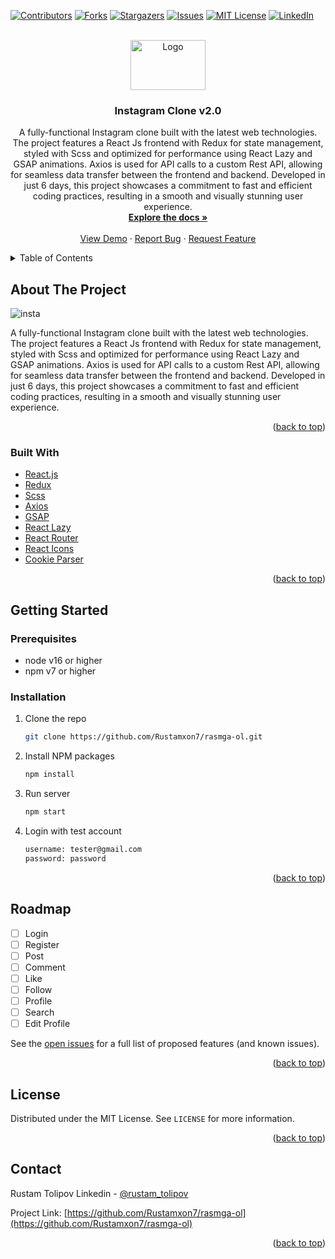 <div id="top"></div>
<!--
*** Thanks for checking out the Best-README-Template. If you have a suggestion
*** that would make this better, please fork the repo and create a pull request
*** or simply open an issue with the tag "enhancement".
*** Don't forget to give the project a star!
*** Thanks again! Now go create something AMAZING! :D
-->

<!-- PROJECT SHIELDS -->
<!--
*** I'm using markdown "reference style" links for readability.
*** Reference links are enclosed in brackets [ ] instead of parentheses ( ).
*** See the bottom of this document for the declaration of the reference variables
*** for contributors-url, forks-url, etc. This is an optional, concise syntax you may use.
*** https://www.markdownguide.org/basic-syntax/#reference-style-links
-->

[![Contributors][contributors-shield]][contributors-url]
[![Forks][forks-shield]][forks-url]
[![Stargazers][stars-shield]][stars-url]
[![Issues][issues-shield]][issues-url]
[![MIT License][license-shield]][license-url]
[![LinkedIn][linkedin-shield]][linkedin-url]

<!-- PROJECT LOGO -->
<br />
<div align="center">
  <a href="https://rasmga-ol.rustam.one">
    <img src="https://user-images.githubusercontent.com/69011963/216302902-2228b157-8624-4479-88f5-44720f535728.svg" alt="Logo" width="120" height="80">
  </a>
  

<h3 align="center">Instagram Clone v2.0</h3>

  <p align="center">
A fully-functional Instagram clone built with the latest web technologies. The project features a React Js frontend with Redux for state management, styled with Scss and optimized for performance using React Lazy and GSAP animations. Axios is used for API calls to a custom Rest API, allowing for seamless data transfer between the frontend and backend. Developed in just 6 days, this project showcases a commitment to fast and efficient coding practices, resulting in a smooth and visually stunning user experience.
    <br />
    <a href="https://github.com/Rustamxon7/rasmga-ol"><strong>Explore the docs »</strong></a>
    <br />
    <br />
    <a href="https://github.com/Rustamxon7/rasmga-ol">View Demo</a>
    ·
    <a href="https://github.com/Rustamxon7/rasmga-ol/issues">Report Bug</a>
    ·
    <a href="https://github.com/Rustamxon7/rasmga-ol/issues">Request Feature</a>
  </p>
</div>

<!-- TABLE OF CONTENTS -->
<details>
  <summary>Table of Contents</summary>
  <ol>
    <li>
      <a href="#about-the-project">About The Project</a>
      <ul>
        <li><a href="#built-with">Built With</a></li>
      </ul>
    </li>
    <li>
      <a href="#getting-started">Getting Started</a>
      <ul>
        <li><a href="#prerequisites">Prerequisites</a></li>
        <li><a href="#installation">Installation</a></li>
      </ul>
    </li>
    <li><a href="#usage">Usage</a></li>
    <li><a href="#roadmap">Roadmap</a></li>
    <li><a href="#contributing">Contributing</a></li>
    <li><a href="#license">License</a></li>
    <li><a href="#contact">Contact</a></li>
    <li><a href="#acknowledgments">Acknowledgments</a></li>
  </ol>
</details>

<!-- ABOUT THE PROJECT -->

## About The Project

![insta](https://user-images.githubusercontent.com/69011963/216302531-5432ca93-dc6e-4a7d-babc-845bbf623858.png)

A fully-functional Instagram clone built with the latest web technologies. The project features a React Js frontend with Redux for state management, styled with Scss and optimized for performance using React Lazy and GSAP animations. Axios is used for API calls to a custom Rest API, allowing for seamless data transfer between the frontend and backend. Developed in just 6 days, this project showcases a commitment to fast and efficient coding practices, resulting in a smooth and visually stunning user experience.

<p align="right">(<a href="#top">back to top</a>)</p>

### Built With

- [React.js](https://reactjs.org/)
- [Redux](https://redux.js.org/)
- [Scss](https://sass-lang.com/)
- [Axios](https://axios-http.com/docs/intro)
- [GSAP](https://greensock.com/gsap/)
- [React Lazy](https://reactjs.org/docs/code-splitting.html#reactlazy)
- [React Router](https://reactrouter.com/)
- [React Icons](https://react-icons.github.io/react-icons/)
- [Cookie Parser](https://www.npmjs.com/package/cookie-parser)

<p align="right">(<a href="#top">back to top</a>)</p>

<!-- GETTING STARTED -->

## Getting Started

### Prerequisites

- node v16 or higher
- npm v7 or higher

### Installation

1. Clone the repo
   ```sh
   git clone https://github.com/Rustamxon7/rasmga-ol.git
   ```
2. Install NPM packages
   ```sh
   npm install
   ```
3. Run server
   ```sh
   npm start
   ```
4. Login with test account
   ```sh
   username: tester@gmail.com
   password: password
   ```

<p align="right">(<a href="#top">back to top</a>)</p>

<!-- ROADMAP -->

## Roadmap

- [ ] Login
- [ ] Register
- [ ] Post
- [ ] Comment
- [ ] Like
- [ ] Follow
- [ ] Profile
- [ ] Search
- [ ] Edit Profile

See the [open issues](https://github.com/Rustamxon7/rasmga-ol/issues) for a full list of proposed features (and known issues).

<p align="right">(<a href="#top">back to top</a>)</p>

<!-- LICENSE -->

## License

Distributed under the MIT License. See `LICENSE` for more information.

<p align="right">(<a href="#top">back to top</a>)</p>

<!-- CONTACT -->

## Contact

Rustam Tolipov Linkedin - [@rustam_tolipov](https://linkedin.com/in/rustam-tolipov)

Project Link: [https://github.com/Rustamxon7/rasmga-ol](https://github.com/Rustamxon7/rasmga-ol)

<p align="right">(<a href="#top">back to top</a>)</p>

<!-- MARKDOWN LINKS & IMAGES -->
<!-- https://www.markdownguide.org/basic-syntax/#reference-style-links -->

[contributors-shield]: https://img.shields.io/github/contributors/Rustamxon7/rasmga-ol.svg?style=for-the-badge
[contributors-url]: https://github.com/Rustamxon7/rasmga-ol/graphs/contributors
[forks-shield]: https://img.shields.io/github/forks/Rustamxon7/rasmga-ol.svg?style=for-the-badge
[forks-url]: https://github.com/Rustamxon7/rasmga-ol/network/members
[stars-shield]: https://img.shields.io/github/stars/Rustamxon7/rasmga-ol.svg?style=for-the-badge
[stars-url]: https://github.com/Rustamxon7/rasmga-ol/stargazers
[issues-shield]: https://img.shields.io/github/issues/Rustamxon7/rasmga-ol.svg?style=for-the-badge
[issues-url]: https://github.com/Rustamxon7/rasmga-ol/issues
[license-shield]: https://img.shields.io/github/license/Rustamxon7/rasmga-ol.svg?style=for-the-badge
[license-url]: https://github.com/Rustamxon7/rasmga-ol/blob/master/LICENSE.txt
[linkedin-shield]: https://img.shields.io/badge/-LinkedIn-black.svg?style=for-the-badge&logo=linkedin&colorB=555
[linkedin-url]: https://linkedin.com/in/rustam-tolipov
[product-screenshot]: images/screenshot.png

